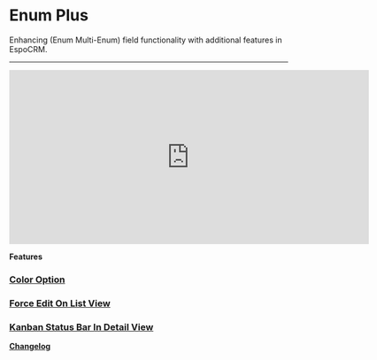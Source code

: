 # Enum Plus <a href="https://www.eblasoft.com.tr/espocrm-extension-page/espocrm-enum-plus" target="_blank" id="ext-version" data-id="638999ce6d3bbcd76"></a>

Enhancing (Enum Multi-Enum) field functionality with additional features in EspoCRM.

---

<iframe width="650" height="315" src="https://www.youtube.com/embed/v4LZkH17A2k" frameborder="0" allow="accelerometer; autoplay; clipboard-write; encrypted-media; gyroscope; picture-in-picture" allowfullscreen></iframe>

<br>

**Features**

### [Color Option](color-option.md)

### [Force Edit On List View](force-edit-on-list-view.md)

### [Kanban Status Bar In Detail View](kanban-status-bar-in-detail-view.md)


**<font color=gray> [Changelog](changelog.md) </font>**